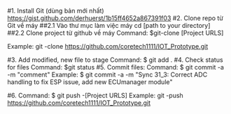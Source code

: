 #1. Install Git (dùng bản mới nhất)
https://gist.github.com/derhuerst/1b15ff4652a867391f03
#2. Clone repo từ Git về máy 
##2.1 Vào thư mục làm việc máy
cd [path to your directory]
##2.2 Clone project từ github về máy
Command:  $git-clone [Project URLS]

Example: git -clone https://github.com/coretech1111/IOT_Prototype.git

#3.  Add modified, new file to stage
Command:  $ git  add . 
#4. Check status for files
Command:           $git status
#5. Commit files: 
Command:  $ git commit -a -m  "comment" 
Example: $ git commit -a -m  "Sync 31_3: Correct ADC handling to fix ESP issue, add new ECUmanager module"

#6. 
Command: $ git push -[Project URLS]
Example:
git -push https://github.com/coretech1111/IOT_Prototype.git